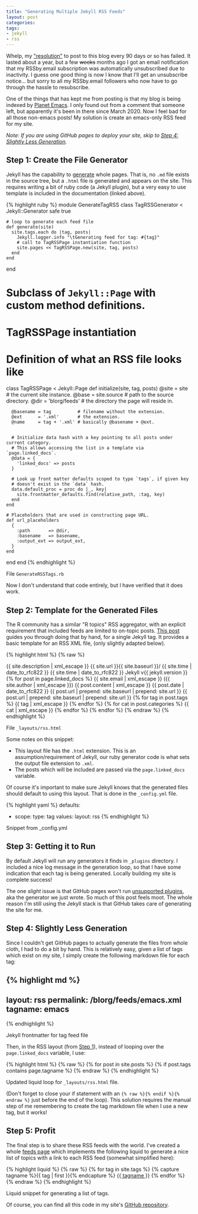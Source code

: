 ```yaml
---
title: "Generating Multiple Jekyll RSS Feeds"
layout: post
categories:
tags:
- jekyll
- rss
---
```


Whelp, my ["resolution"](http://www.gonsie.com/blorg/rss-by-email.html) to post to this blog every 90 days or so has failed.
It lasted about a year, but a few <del>weeks</del> months ago I got an email notification that my RSSby.email subscription was automatically unsubscribed due to inactivity.
I guess one good thing is now I know that I'll get an unsubscribe notice&#x2026;
but sorry to all my RSSby.email followers who now have to go through the hassle to resubscribe.

One of the things that has kept me from posting is that my blog is being indexed by [Planet Emacs](https://planet.emacslife.com).
I only found out from a comment that someone left, but apparently it's been in there since March 2020.
Now I feel bad for all those non-emacs posts!
My solution is create an emacs-only RSS feed for my site.

*Note: If you are using GitHub pages to deploy your site, skip to [Step 4: Slightly Less Generation](#orgdcd823c).*


<a id="orga619f1a"></a>

## Step 1: Create the File Generator

Jekyll has the capability to [generate](https://jekyllrb.com/docs/plugins/generators/) whole pages.
That is, no `.md` file exists in the source tree, but a `.html` file is generated and appears on the site.
This requires writing a bit of ruby code (a Jekyll plugin), but a very easy to use template is included in the documentation (linked above).

{% highlight ruby %}
module GenerateTagRSS
  class TagRSSGenerator < Jekyll::Generator
    safe true

    # loop to generate each feed file
    def generate(site)
      site.tags.each do |tag, posts|
        Jekyll.logger.info "\tGenerating feed for tag: #{tag}"
        # call to TagRSSPage instantiation function
        site.pages << TagRSSPage.new(site, tag, posts)
      end
    end
  end

  # Subclass of `Jekyll::Page` with custom method definitions.
  # TagRSSPage instantiation
  # Definition of what an RSS file looks like
  class TagRSSPage < Jekyll::Page
    def initialize(site, tag, posts)
      @site = site             # the current site instance.
      @base = site.source      # path to the source directory.
      @dir  = 'blorg/feeds'    # the directory the page will reside in.

      @basename = tag          # filename without the extension.
      @ext      = '.xml'       # the extension.
      @name     = tag + '.xml' # basically @basename + @ext.


      # Initialize data hash with a key pointing to all posts under current category.
      # This allows accessing the list in a template via `page.linked_docs`.
      @data = {
        'linked_docs' => posts
      }

      # Look up front matter defaults scoped to type `tags`, if given key
      # doesn't exist in the `data` hash.
      data.default_proc = proc do |_, key|
        site.frontmatter_defaults.find(relative_path, :tag, key)
      end
    end

    # Placeholders that are used in constructing page URL.
    def url_placeholders
      {
        :path       => @dir,
        :basename   => basename,
        :output_ext => output_ext,
      }
    end
  end
end
{% endhighlight %}

<div class="org-center">
<p>
File <code>GenerateRSSTags.rb</code>
</p>
</div>

Now I don't understand that code entirely, but I have verified that it does work.


## Step 2: Template for the Generated Files

The R community has a similar "R topics" RSS aggregator, with an explicit requirement that included feeds are limited to on-topic posts.
[This post](https://methodmatters.github.io/rss-add-github-blog-to-r-bloggers/) guides you through doing that by hand, for a single Jekyll tag.
It provides a basic template for an RSS XML file, (only slightly adapted below).

{% highlight html %}
{% raw %}
  <?xml version="1.0" encoding="UTF-8"?>
  <rss version="2.0" xmlns:atom="http://www.w3.org/2005/Atom">
      <channel>
          <title>{{ site.title | xml_escape }}</title>
          <description>{{ site.description | xml_escape }}</description>
          <link>{{ site.url }}{{ site.baseurl }}/</link>
          <atom:link href="{{ page.url | prepend: site.baseurl | prepend: site.url }}" rel="self" type="application/rss+xml"/>
          <pubDate>{{ site.time | date_to_rfc822 }}</pubDate>
          <lastBuildDate>{{ site.time | date_to_rfc822 }}</lastBuildDate>
          <generator>Jekyll v{{ jekyll.version }}</generator>
          {% for post in page.linked_docs %}
              <item>
                  <title>{{ post.title | xml_escape }}</title>
                  <author>{{ site.email | xml_escape }} ({{ site.author | xml_escape }})</author>
                  <description>{{ post.content | xml_escape }}</description>
                  <pubDate>{{ post.date | date_to_rfc822 }}</pubDate>
                  <link>{{ post.url | prepend: site.baseurl | prepend: site.url }}</link>
                  <guid isPermaLink="true">{{ post.url | prepend: site.baseurl | prepend: site.url }}</guid>
                  {% for tag in post.tags %}
                  <category>{{ tag | xml_escape }}</category>
                  {% endfor %}
                  {% for cat in post.categories %}
                  <category>{{ cat | xml_escape }}</category>
                  {% endfor %}
              </item>
          {% endfor %}
      </channel>
  </rss>
{% endraw %}
{% endhighlight %}

<div class="org-center">
<p>
File <code>_layouts/rss.html</code>
</p>
</div>

Some notes on this snippet:

-   This layout file has the `.html` extension.
    This is an assumption/requirement of Jekyll, our ruby generator code is what sets the output file extension to `.xml`.
-   The posts which will be included are passed via the `page.linked_docs` variable.

Of course it's important to make sure Jekyll knows that the generated files should default to using this layout.
That is done in the `_config.yml` file.

{% highlight yaml %}
defaults:
  - scope:
      type: tag
    values:
      layout: rss
{% endhighlight %}

<div class="org-center">
<p>
Snippet from _config.yml
</p>
</div>


## Step 3: Getting it to Run

By default Jekyll will run any generators it finds in `_plugins` directory.
I included a nice log message in the generation loop, so that I have some indication that each tag is being generated.
Locally building my site is complete success!

The one *slight* issue is that GitHub pages won't run [unsupported plugins](https://docs.github.com/en/pages/setting-up-a-github-pages-site-with-jekyll/about-github-pages-and-jekyll#plugins), aka the generator we just wrote.
So much of this post feels moot.
The whole reason I'm still using the Jekyll stack is that GitHub takes care of generating the site for me.


<a id="orgdcd823c"></a>

## Step 4: Slightly Less Generation

Since I couldn't get GitHub pages to actually generate the files from whole cloth, I had to do a bit by hand.
This is relatively easy, given a list of tags which exist on my site, I simply create the following markdown file for each tag:

{% highlight md %}
---
layout: rss
permalink: /blorg/feeds/emacs.xml
tagname: emacs
---
{% endhighlight %}

<div class="org-center">
<p>
Jekyll frontmatter for tag feed file
</p>
</div>

Then, in the RSS layout (from [Step 1](#orga619f1a)), instead of looping over the `page.linked_docs` variable, I use:

{% highlight html %}
{% raw %}
{% for post in site.posts %}
{% if post.tags contains page.tagname %}
{% endraw %}
{% endhighlight %}

<div class="org-center">
<p>
Updated liquid loop for <code>_layouts/rss.html</code> file.
</p>
</div>

(Don't forget to close your if statement with an `{% raw %}{% endif %}{% endraw %}` just before the end of the loop).
This solution requires the manual step of me remembering to create the tag markdown file when I use a new tag, but it works!


## Step 5: Profit

The final step is to share these RSS feeds with the world.
I've created a whole [feeds page](/blorg/feeds/) which implements the following liquid to generate a nice list of topics with a link to each RSS feed (somewhat simplified here):

{% highlight liquid %}
{% raw %}
{% for tag in site.tags %}
  {% capture tagname %}{{ tag | first }}{% endcapture %}
  <a href="/blorg/feeds/{{ tagname }}.xml">{{ tagname }}</a>
{% endfor %}
{% endraw %}
{% endhighlight %}

<div class="org-center">
<p>
Liquid snippet for generating a list of tags.
</p>
</div>

Of course, you can find all this code in my site's [GitHub repository](https://github.com/gonsie/gonsie.github.io).
